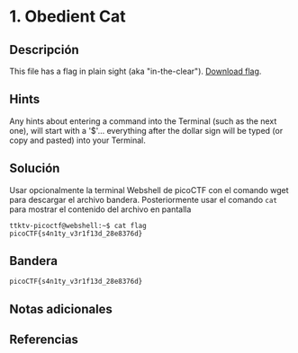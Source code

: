 # 1. Obedient Cat

## Descripción
This file has a flag in plain sight (aka "in-the-clear"). [Download flag](https://mercury.picoctf.net/static/fb851c1858cc762bd4eed569013d7f00/flag).

## Hints
Any hints about entering a command into the Terminal (such as the next one), will start with a '$'... everything after the dollar sign will be typed (or copy and pasted) into your Terminal.

## Solución
Usar opcionalmente la terminal Webshell de picoCTF con el comando wget para descargar el archivo bandera. Posteriormente usar el comando `cat` para mostrar el contenido del archivo en pantalla
```
ttktv-picoctf@webshell:~$ cat flag
picoCTF{s4n1ty_v3r1f13d_28e8376d}
```

## Bandera 
```
picoCTF{s4n1ty_v3r1f13d_28e8376d}
```

## Notas adicionales


## Referencias
